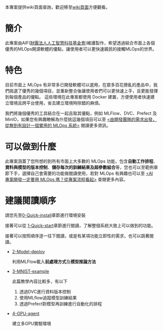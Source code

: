 本專案提供wiki頁面查詢，歡迎移至[wiki頁面](https://github.com/AIF-TW/MLOps-is-all-you-need/wiki/home)方便觀看。

# 簡介
此專案由AIF([財團法人人工智慧科技基金會](https://aif.tw/))維護製作，希望透過結合市面上各個優秀的MLOps開源軟體的優點，讓使用者可以更快速親民的接觸MLOps的世界。

# 特色
目前市面上 MLOps 有非常多已開發軟體可以選用，在眾多百花撩亂的產品中，我們挑選了優秀的幾個項目，並重新整合後讓使用者們可以更快速上手，且更能發揮到每個產品的優點。
這些環境在此專案都使用 Docker 建置，方便使用者快速建立環境且跨平台使用，省去建立環境時除錯的麻煩。

我們將幾個優秀的工具結合在一起且取其優點，例如 MLFlow、DVC、Prefect 及 MinIO，如果您有興趣瞭解為什麼挑這幾個項目可以至 [<由開發團隊的需求出發，從無到有設計一個實用的 MLOps 系統>](https://edge.aif.tw/design-mlops-system) 閱讀更多資訊。

# 可以做到什麼
此專案涵蓋了您所想的到所有市面上大多數的 MLOps 功能，包含**自動工作排程**、**資料與模型的版本控制**、**儲存每次的訓練結果及超參數組合**等，您也可以至範例章節下手，選擇自己會需要的功能做閱讀使用，若對 MLOps 有興趣也可以至 [<AI 專案開發一定要用 MLOps 嗎？從專案流程看起>](https://edge.aif.tw/about-mlops-project-flow) 查閱更多內容。

# 建議閱讀順序
請您先至[0-Quick-install](https://github.com/AIF-TW/MLOps-is-all-you-need/wiki/0%E2%80%90Quick%E2%80%90install)章節進行環境安裝

接著可以從 [1-Quick-start](https://github.com/AIF-TW/MLOps-is-all-you-need/wiki/1%E2%80%90Quick%E2%80%90start)章節進行閱讀，了解整個系統大致上可以做到的功能。

接著可以按照順序逐一往下閱讀，或是有某項功能立即性的需求，也可以跳著閱讀。

- [2-Model-deploy](https://github.com/AIF-TW/MLOps-is-all-you-need/wiki/2%E2%80%90Model%E2%80%90deploy)

  利用MLFlow載入**前處理方式**及**模型推論方法**

- [3-MNIST-example](https://github.com/AIF-TW/MLOps-is-all-you-need/wiki/3%E2%80%90MNIST%E2%80%90example)

  此篇教學內容比較多，有以下
    1. 透過DVC進行資料版本控制
    2. 使用MLflow追蹤模型訓練結果
    3. 透過Prefect對模型再訓練進行自動化的排程

- [4-GPU-agent](https://github.com/AIF-TW/MLOps-is-all-you-need/wiki/4%E2%80%90GPU%E2%80%90agent)

  建立多GPU實驗環境
